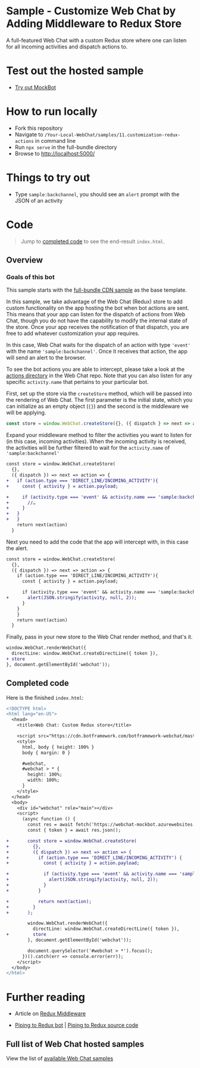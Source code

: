 # Sample - Customize Web Chat by Adding Middleware to Redux Store

A full-featured Web Chat with a custom Redux store where one can listen for all incoming activities and dispatch actions to.

# Test out the hosted sample

-  [Try out MockBot](https://microsoft.github.io/BotFramework-WebChat/11.customization-redux-actions)

# How to run locally

-  Fork this repository
-  Navigate to `/Your-Local-WebChat/samples/11.customization-redux-actions` in command line
-  Run `npx serve` in the full-bundle directory
-  Browse to [http://localhost:5000/](http://localhost:5000/)

# Things to try out

-  Type `sample:backchannel`, you should see an `alert` prompt with the JSON of an activity

# Code

> Jump to [completed code](#completed-code) to see the end-result `index.html`.

## Overview

### Goals of this bot

This sample starts with the [full-bundle CDN sample](./../01.a.getting-started-full-bundle/README.md) as the base template.

In this sample, we take advantage of the Web Chat (Redux) store to add custom functionality on the app hosting the bot when bot actions are sent. This means that your app can listen for the dispatch of actions from Web Chat, though you do not have the capability to modify the internal state of the store. Once your app receives the notification of that dispatch, you are free to add whatever customization your app requires.

In this case, Web Chat waits for the dispatch of an action with type `'event'` with the name `'sample:backchannel'`. Once it receives that action, the app will send an alert to the browser.

To see the bot actions you are able to intercept, please take a look at the [actions directory](https://github.com/Microsoft/BotFramework-WebChat/tree/master/packages/core/src/actions) in the Web Chat repo. Note that you can also listen for any specific `activity.name` that pertains to your particular bot.

First, set up the store via the `createStore` method, which will be passed into the rendering of Web Chat. The first parameter is the initial state, which you can initialize as an empty object (`{}`) and the second is the middleware we will be applying.

```js
const store = window.WebChat.createStore({}, ({ dispatch } => next => action => next(action)));
```

Expand your middleware method to filter the activities you want to listen for (in this case, incoming activities). When the incoming activity is received, the activities will be further filtered to wait for the `activity.name` of `'sample:backchannel'`

```diff
const store = window.WebChat.createStore(
  {},
  ({ dispatch }) => next => action => {
+   if (action.type === 'DIRECT_LINE/INCOMING_ACTIVITY'){
+     const { activity } = action.payload;

+     if (activity.type === 'event' && activity.name === 'sample:backchannel') {
+       //…
+     }
+   }
+   }
    return next(action)
  }
```

Next you need to add the code that the app will intercept with, in this case the alert.

```diff
const store = window.WebChat.createStore(
  {},
  ({ dispatch }) => next => action => {
    if (action.type === 'DIRECT_LINE/INCOMING_ACTIVITY'){
      const { activity } = action.payload;

      if (activity.type === 'event' && activity.name === 'sample:backchannel') {
+       alert(JSON.stringify(activity, null, 2));
      }
    }
    }
    return next(action)
  }
```

Finally, pass in your new store to the Web Chat render method, and that's it.

```diff
window.WebChat.renderWebChat({
  directLine: window.WebChat.createDirectLine({ token }),
+ store
}, document.getElementById('webchat'));
```

## Completed code

Here is the finished `index.html`:

```diff
<!DOCTYPE html>
<html lang="en-US">
  <head>
    <title>Web Chat: Custom Redux store</title>

    <script src="https://cdn.botframework.com/botframework-webchat/master/webchat.js"></script>
    <style>
      html, body { height: 100% }
      body { margin: 0 }

      #webchat,
      #webchat > * {
        height: 100%;
        width: 100%;
      }
    </style>
  </head>
  <body>
    <div id="webchat" role="main"></div>
    <script>
      (async function () {
        const res = await fetch('https://webchat-mockbot.azurewebsites.net/directline/token', { method: 'POST' });
        const { token } = await res.json();

+       const store = window.WebChat.createStore(
+         {},
+         ({ dispatch }) => next => action => {
+           if (action.type === 'DIRECT_LINE/INCOMING_ACTIVITY') {
+             const { activity } = action.payload;

+             if (activity.type === 'event' && activity.name === 'sample:backchannel') {
+               alert(JSON.stringify(activity, null, 2));
+             }
+           }

+           return next(action);
+         }
+       );

        window.WebChat.renderWebChat({
          directLine: window.WebChat.createDirectLine({ token }),
+         store
        }, document.getElementById('webchat'));

        document.querySelector('#webchat > *').focus();
      })().catch(err => console.error(err));
    </script>
  </body>
</html>
```

# Further reading

-  Article on [Redux Middleware](https://medium.com/@jacobp100/you-arent-using-redux-middleware-enough-94ffe991e6)

-  [Piping to Redux bot](https://microsoft.github.io/BotFramework-WebChat/14.customization-piping-to-redux/) | [Piping to Redux source code](./../14.customization-piping-to-redux)

## Full list of Web Chat hosted samples

View the list of [available Web Chat samples](https://github.com/Microsoft/BotFramework-WebChat/tree/master/samples)
